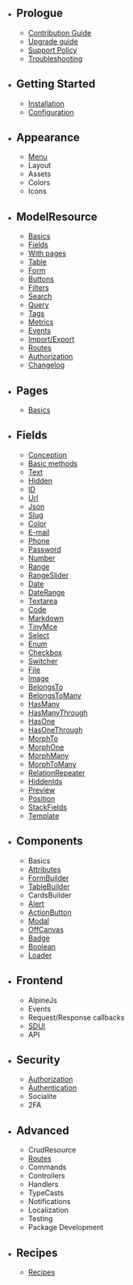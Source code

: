 - ## Prologue
    - [Contribution Guide](/docs/{{version}}/contribution)
    - [Upgrade guide](/docs/{{version}}/upgrade-guide)
    - [Support Policy](/docs/{{version}}/support-policy)
    - [Troubleshooting](/docs/{{version}}/troubleshooting)
- ## Getting Started
    - [Installation](/docs/{{version}}/installation)
    - [Configuration](/docs/{{version}}/configuration)
- ## Appearance
    - [Menu](/docs/{{version}}/appearance/menu)
    - Layout
    - Assets
    - Colors
    - Icons
- ## ModelResource
    - [Basics](/docs/{{version}}/model-resource/index)
    - [Fields](/docs/{{version}}/model-resource/fields)
    - [With pages](/docs/{{version}}/model-resource/pages)
    - [Table](/docs/{{version}}/model-resource/table)
    - [Form](/docs/{{version}}/model-resource/form)
    - [Buttons](/docs/{{version}}/model-resource/buttons)
    - [Filters](/docs/{{version}}/model-resource/filters)
    - [Search](/docs/{{version}}/model-resource/search)
    - [Query](/docs/{{version}}/model-resource/query)
    - [Tags](/docs/{{version}}/model-resource/query-tags)
    - [Metrics](/docs/{{version}}/model-resource/metrics)
    - [Events](/docs/{{version}}/model-resource/events)
    - [Import/Export](/docs/{{version}}/model-resource/import-export)
    - [Routes](/docs/{{version}}/model-resource/routes)
    - [Authorization](/docs/{{version}}/model-resource/authorization)
    - [Changelog](/docs/{{version}}/model-resource/changelog)

- ## Pages
    - [Basics](/docs/{{version}}/page/index)
- ## Fields
    - [Conception](/docs/{{version}}/fields/index)
    - [Basic methods](/docs/{{version}}/fields/basic-methods)
    - [Text](/docs/{{version}}/fields/text)
    - [Hidden](/docs/{{version}}/fields/hidden)
    - [ID](/docs/{{version}}/fields/id)
    - [Url](/docs/{{version}}/fields/url)
    - [Json](/docs/{{version}}/fields/json)
    - [Slug](/docs/{{version}}/fields/slug)
    - [Color](/docs/{{version}}/fields/color)
    - [E-mail](/docs/{{version}}/fields/email)
    - [Phone](/docs/{{version}}/fields/phone)
    - [Password](/docs/{{version}}/fields/password)
    - [Number](/docs/{{version}}/fields/number)
    - [Range](/docs/{{version}}/fields/range)
    - [RangeSlider](/docs/{{version}}/fields/range-slider)
    - [Date](/docs/{{version}}/fields/date)
    - [DateRange](/docs/{{version}}/fields/date-range)
    - [Textarea](/docs/{{version}}/fields/textarea)
    - [Code](/docs/{{version}}/fields/code)
    - [Markdown](/docs/{{version}}/fields/markdown)
    - [TinyMce](/docs/{{version}}/fields/tinymce)
    - [Select](/docs/{{version}}/fields/select)
    - [Enum](/docs/{{version}}/fields/enum)
    - [Checkbox](/docs/{{version}}/fields/checkbox)
    - [Switcher](/docs/{{version}}/fields/switcher)
    - [File](/docs/{{version}}/fields/file)
    - [Image](/docs/{{version}}/fields/image)
    - [BelongsTo](/docs/{{version}}/fields/belongs-to)
    - [BelongsToMany](/docs/{{version}}/fields/belongs-to-many)
    - [HasMany](/docs/{{version}}/fields/has-many)
    - [HasManyThrough](/docs/{{version}}/fields/has-many-through)
    - [HasOne](/docs/{{version}}/fields/has-one)
    - [HasOneThrough](/docs/{{version}}/fields/has-one-through)
    - [MorphTo](/docs/{{version}}/fields/morph-to)
    - [MorphOne](/docs/{{version}}/fields/morph-one)
    - [MorphMany](/docs/{{version}}/fields/morph-many)
    - [MorphToMany](/docs/{{version}}/fields/morph-to-many)
    - [RelationRepeater](/docs/{{version}}/fields/relation-repeater)
    - [HiddenIds](/docs/{{version}}/fields/hidden-ids)
    - [Preview](/docs/{{version}}/fields/preview)
    - [Position](/docs/{{version}}/fields/position)
    - [StackFields](/docs/{{version}}/fields/stack-fields)
    - [Template](/docs/{{version}}/fields/template)
- ## Components
    - Basics
    - [Attributes](/docs/{{version}}/components/attributes)
    - [FormBuilder](/docs/{{version}}/components/form-builder)
    - [TableBuilder](/docs/{{version}}/components/table-builder)
    - CardsBuilder
    - [Alert](/docs/{{version}}/components/alert)
    - [ActionButton](/docs/{{version}}/components/action-button)
    - [Modal](/docs/{{version}}/components/modal)
    - [OffCanvas](/docs/{{version}}/components/off-canvas)
    - [Badge](/docs/{{version}}/components/badge)
    - [Boolean](/docs/{{version}}/components/boolean)
    - [Loader](/docs/{{version}}/components/loader)
- ## Frontend
    - AlpineJs
    - Events
    - Request/Response callbacks
    - [SDUI](/docs/{{version}}/frontend/sdui)
    - API
- ## Security
    - [Authorization](/docs/{{version}}/advanced/authorization)
    - [Authentication](/docs/{{version}}/advanced/authentication)
    - Socialite
    - 2FA
- ## Advanced
    - CrudResource
    - [Routes](/docs/{{version}}/advanced/routes)
    - Commands
    - Controllers
    - Handlers
    - TypeCasts
    - Notifications
    - Localization
    - Testing
    - Package Development
- ## Recipes
    - [Recipes](/docs/{{version}}/recipes)
